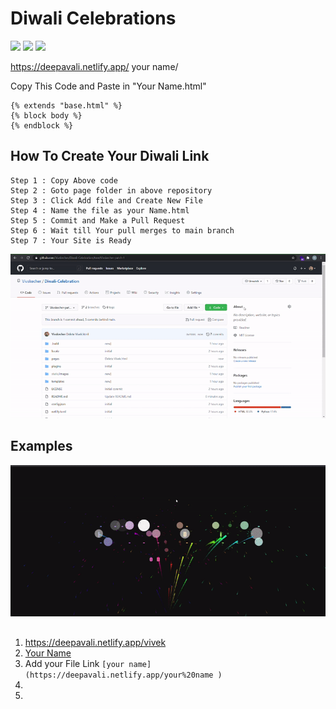 # Diwali Celebrations
![](https://img.shields.io/spiget/stars/2)     ![](https://img.shields.io/website?down_color=lightgrey&down_message=offline&up_color=orange&up_message=Online&url=https%3A%2F%2Fdeepavali.netlify.app%2F)  ![](https://img.shields.io/github/forks/vivskecher/Diwali-Celebration?style=social)

https://deepavali.netlify.app/ your name/

Copy This Code and Paste in "Your Name.html"
```django
{% extends "base.html" %}
{% block body %}
{% endblock %}
```

## How To Create Your Diwali Link
```
Step 1 : Copy Above code
Step 2 : Goto page folder in above repository
Step 3 : Click Add file and Create New File
Step 4 : Name the file as your Name.html
Step 5 : Commit and Make a Pull Request
Step 6 : Wait till Your pull merges to main branch 
Step 7 : Your Site is Ready
```

![demo.gif](https://github.com/Vivskecher/Diwali-Celebration/blob/main/static/images/demo.gif?raw=true)
##
##
## Examples

![yn.gif](https://github.com/Vivskecher/Diwali-Celebration/blob/main/static/images/example.gif?raw=true)
##
1. https://deepavali.netlify.app/vivek 
2. [Your Name](https://deepavali.netlify.app/your%20name )
3. Add your File Link ```[your name](https://deepavali.netlify.app/your%20name )```
4.  
5.  
##



